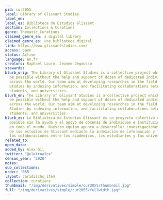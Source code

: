 ```yaml
---
pid: cur2055
label: Library of Glissant Studies
label_en:
label_es: Biblioteca de Estudios Glissant
section: Collections & Curations
genre: Thematic Curations
claimed_genre_en: a digital library
claimed_genre_es: una biblioteca digital
link: https://www.glissantstudies.com/
access: open
status: Active
language: en,fr
creators: Raphaël Lauro, Jeanne Jégousso
stewards:
blurb_orig: The Library of Glissant Studies is a collective project which would not
  be possible without the help and support of dozen of dedicated individuals and institutions
  across the world. Our team aim at developing researches in the field of Glissant
  Studies by indexing information, and facilitating collaborations between scholars,
  students, and universities.
blurb_en: The Library of Glissant Studies is a collective project which would not
  be possible without the help and support of dozen of dedicated individuals and institutions
  across the world. Our team aim at developing researches in the field of Glissant
  Studies by indexing information, and facilitating collaborations between scholars,
  students, and universities.
blurb_es: La Biblioteca de Estudios Glissant es un proyecto colectivo que no sería
  posible sin la ayuda y el apoyo de docenas de individuos e instituciones dedicadas
  en todo el mundo. Nuestro equipo apunta a desarrollar investigaciones en el campo
  de los estudios de Glissant mediante la indexación de información y facilitando
  las colaboraciones entre los académicos, los estudiantes y las universidades.
related_to:
open_data:
added_by: Alex Gil
twitter: "@elotroalex"
census_year: '2020'
notes:
sub_collections:
order: '055'
layout: caridischo_item
collection: curations
thumbnail: "/img/derivatives/simple/cur2055/thumbnail.jpg"
full: "/img/derivatives/simple/cur2055/fullwidth.jpg"
---
```

